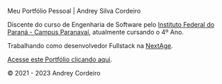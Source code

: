 Meu Portfólio Pessoal | Andrey Silva Cordeiro

Discente do curso de Engenharia de Software
pelo [Instituto Federal do Paraná - Campus Paranavaí](https://paranavai.ifpr.edu.br/), atualmente cursando o 4º Ano.

Trabalhando como desenvolvedor Fullstack na [NextAge](http://nextage.com.br/).

[Acesse este Portfólio clicando aqui](https://andreycordeiro.github.io/MeuPortfolio/).

© 2021 - 2023 Andrey Cordeiro

